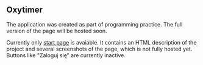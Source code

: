 ## Oxytimer

The application was created as part of programming practice. The full version of the page will be hosted soon.

Currently only [start page](https://wojces.github.io/oxytimer/) is avaiable. It contains an HTML description of the project and several screenshots of the page, which is not fully hosted yet. Buttons like "Zaloguj się" are currently inactive.

